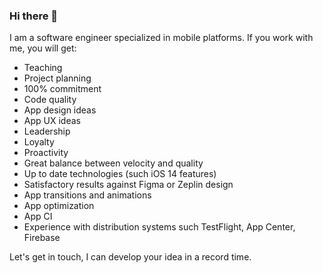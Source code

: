 ### Hi there 👋

I am a software engineer specialized in mobile platforms. If you work with me, you will get:

- Teaching
- Project planning
- 100% commitment
- Code quality
- App design ideas
- App UX ideas
- Leadership
- Loyalty
- Proactivity
- Great balance between velocity and quality
- Up to date technologies (such iOS 14 features)
- Satisfactory results against Figma or Zeplin design
- App transitions and animations
- App optimization
- App CI
- Experience with distribution systems such TestFlight, App Center, Firebase 

Let's get in touch, I can develop your idea in a record time. 
